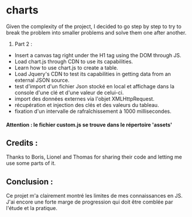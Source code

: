 # charts
Given the complexity of the project, I decided to go step by step to try to break the problem into smaller problems and solve them one after another.
1. Part 2 :
  * Insert a canvas tag right under the H1 tag using the DOM through JS.
  * Load chart.js through CDN to use its capabilities.
  * Learn how to use chart.js to create a table.
  * Load Jquery's CDN to test its capabilities in getting data from an external JSON source.
  * test d'import d'un fichier Json stocké en local et affichage dans la console d'une clé et d'une valeur de celui-ci.
  * import des données externes via l'objet XMLHttpRequest.
  * récupération et injection des clés et des valeurs du tableau.
  * fixation d'un intervalle de rafraîchissement à 1000 millisecondes.
#### Attention : le fichier custom.js se trouve dans le répertoire 'assets'

  ## Credits : 
  Thanks to Boris, Lionel and Thomas for sharing their code and letting me use some parts of it.

  ## Conclusion : 
  Ce projet m'a clairement montré les limites de mes connaissances en JS. J'ai encore une forte marge de progression qui doit être comblée par l'étude et la pratique.
